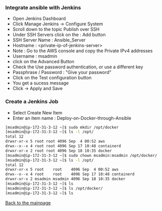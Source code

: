 ### Integrate ansible with Jenkins
* Open Jenkins Dashboard
* Click Manage Jenkins -> Configure System 
* Scroll down to the topic Publish over SSH
* Under 	SSH Servers click on the : Add button
* SSH Server Name : Ansible_Server
* Hostname : \<private-ip-of-jenkins-server\> 
* Note : Go to the AWS console and copy the Private IPv4 addresses
* Username : msadmin
* click on the Advanced Button 
* Check the Use password authentication, or use a different key
* Passphrase / Password : "Give your password"
* Click on the Test configuration button
* You get a sucess message
* Click -> Apply and Save
### Create a Jenkins Job
* Select Create New Item
* Enter an item name : Deploy-on-Docker-through-Ansible

``` bash
[msadmin@ip-172-31-3-12 ~]$ sudo mkdir /opt/docker
[msadmin@ip-172-31-3-12 ~]$ ls -l /opt/
total 12
drwxr-xr-x 5 root root 4096 Sep  4 00:52 aws
drwx--x--x 4 root root 4096 Sep 17 10:48 containerd
drwxr-xr-x 2 root root 4096 Sep 18 10:35 docker
[msadmin@ip-172-31-3-12 ~]$ sudo chown msadmin:msadmin /opt/docker/
[msadmin@ip-172-31-3-12 ~]$ ls -l /opt/
total 12
drwxr-xr-x 5 root    root    4096 Sep  4 00:52 aws
drwx--x--x 4 root    root    4096 Sep 17 10:48 containerd
drwxr-xr-x 2 msadmin msadmin 4096 Sep 18 10:35 docker
[msadmin@ip-172-31-3-12 ~]$ ls
[msadmin@ip-172-31-3-12 ~]$ ls /opt/docker/
[msadmin@ip-172-31-3-12 ~]$ ls
```



[Back to the mainpage](https://github.com/blrk/learn-devops.io/wiki)
